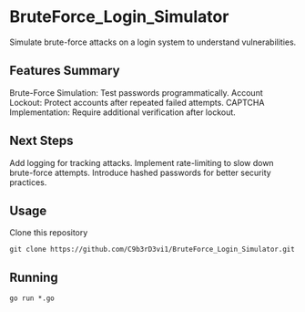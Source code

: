 # BruteForce_Login_Simulator

Simulate brute-force attacks on a login system to understand vulnerabilities.

## Features Summary

Brute-Force Simulation: Test passwords programmatically.
Account Lockout: Protect accounts after repeated failed attempts.
CAPTCHA Implementation: Require additional verification after lockout.

## Next Steps

Add logging for tracking attacks.
Implement rate-limiting to slow down brute-force attempts.
Introduce hashed passwords for better security practices.

## Usage

Clone this repository

    git clone https://github.com/C9b3rD3vi1/BruteForce_Login_Simulator.git

## Running

    go run *.go

